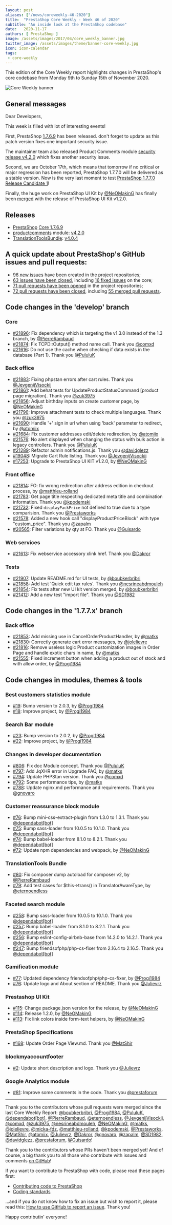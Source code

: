 ```yaml
---
layout: post
aliases: ["/news/coreweekly-46-2020"]
title:  "PrestaShop Core Weekly - Week 46 of 2020"
subtitle: "An inside look at the PrestaShop codebase"
date:   2020-11-17
authors: [ PrestaShop ]
image: /assets/images/2017/04/core_weekly_banner.jpg
twitter_image: /assets/images/theme/banner-core-weekly.jpg
icon: icon-calendar
tags:
 - core-weekly
---
```


This edition of the Core Weekly report highlights changes in PrestaShop's core codebase from Monday 9th to Sunday 15th of November 2020.

![Core Weekly banner](/assets/images/2018/12/banner-core-weekly.jpg)

## General messages

Dear Developers,

This week is filled with lot of interesting events!

First, PrestaShop [1.7.6.9](https://build.prestashop.com/news/prestashop-1-7-6-9-maintenance-release/) has been released. don't forget to update as this patch version fixes one important security issue.

The maintainer team also released Product Comments module [security release v4.2.0](https://build.prestashop.com/news/productcomments-4-2-0-maintenance-release/) which fixes another security issue.

Second, we are October 17th, which means that tomorrow if no critical or major regression has been reported, PrestaShop 1.7.7.0 will be delivered as a stable version. Now is the very last moment to test [PrestaShop 1.7.7.0 Release Candidate 1](https://build.prestashop.com/news/prestashop-1-7-7-0-rc-release/)!

Finally, the huge work on PrestaShop UI Kit by [@NeOMakinG](https://github.com/NeOMakinG) has finally been [merged](https://github.com/PrestaShop/PrestaShop/pull/17253) with the release of PrestaShop UI Kit v1.2.0.


## Releases

* [PrestaShop](https://github.com/PrestaShop/PrestaShop) [Core 1.7.6.9](https://github.com/PrestaShop/PrestaShop/releases/tag/1.7.6.9)
* [productcomments](https://github.com/PrestaShop/productcomments) module: [v4.2.0](https://github.com/PrestaShop/productcomments/releases/tag/v4.2.0)
* [TranslationToolsBundle](https://github.com/PrestaShop/TranslationToolsBundle): [v4.0.4](https://github.com/PrestaShop/TranslationToolsBundle/releases/tag/v4.0.4)


## A quick update about PrestaShop's GitHub issues and pull requests:

- [96 new issues](https://github.com/search?q=org%3APrestaShop+is%3Apublic++-repo%3Aprestashop%2Fprestashop.github.io++is%3Aissue+created%3A2020-11-09..2020-11-15) have been created in the project repositories;
- [63 issues have been closed](https://github.com/search?q=org%3APrestaShop+is%3Apublic++-repo%3Aprestashop%2Fprestashop.github.io++is%3Aissue+closed%3A2020-11-09..2020-11-15), including [16 fixed issues](https://github.com/search?q=org%3APrestaShop+is%3Apublic++-repo%3Aprestashop%2Fprestashop.github.io++is%3Aissue+label%3Afixed+closed%3A2020-11-09..2020-11-15) on the core;
- [71 pull requests have been opened](https://github.com/search?q=org%3APrestaShop+is%3Apublic++-repo%3Aprestashop%2Fprestashop.github.io++is%3Apr+created%3A2020-11-09..2020-11-15) in the project repositories;
- [72 pull requests have been closed](https://github.com/search?q=org%3APrestaShop+is%3Apublic++-repo%3Aprestashop%2Fprestashop.github.io++is%3Apr+closed%3A2020-11-09..2020-11-15), including [55 merged pull requests](https://github.com/search?q=org%3APrestaShop+is%3Apublic++-repo%3Aprestashop%2Fprestashop.github.io++is%3Apr+merged%3A2020-11-09..2020-11-15).



## Code changes in the 'develop' branch


### Core
* [#21896](https://github.com/PrestaShop/PrestaShop/pull/21896): Fix dependency which is targeting the v1.3.0 instead of the 1.3 branch, by [@PierreRambaud](https://github.com/PierreRambaud)
* [#21874](https://github.com/PrestaShop/PrestaShop/pull/21874): Fix TCPD::Output() method name call. Thank you [@comxd](https://github.com/comxd)
* [#21616](https://github.com/PrestaShop/PrestaShop/pull/21616): Do not use the cache when checking if data exists in the database (Part 1). Thank you [@PululuK](https://github.com/PululuK)


### Back office
* [#21883](https://github.com/PrestaShop/PrestaShop/pull/21883): Fixing phpstan errors after cart rules. Thank you [@JevgenijVisockij](https://github.com/JevgenijVisockij)
* [#21861](https://github.com/PrestaShop/PrestaShop/pull/21861): Add behat tests for UpdateProductStatusCommand [product page migration]. Thank you [@zuk3975](https://github.com/zuk3975)
* [#21856](https://github.com/PrestaShop/PrestaShop/pull/21856): Adjust birthday inputs on create customer page, by [@NeOMakinG](https://github.com/NeOMakinG)
* [#21796](https://github.com/PrestaShop/PrestaShop/pull/21796): Improve attachment tests to check multiple languages. Thank you [@zuk3975](https://github.com/zuk3975)
* [#21690](https://github.com/PrestaShop/PrestaShop/pull/21690): Handle '+' sign in url when using 'back' parameter to redirect, by [@atomiix](https://github.com/atomiix)
* [#21684](https://github.com/PrestaShop/PrestaShop/pull/21684):  Fix customer addresses edit/delete redirection, by [@atomiix](https://github.com/atomiix)
* [#21576](https://github.com/PrestaShop/PrestaShop/pull/21576): No alert displayed when changing the status with bulk action in legacy controllers. Thank you [@PululuK](https://github.com/PululuK)
* [#21289](https://github.com/PrestaShop/PrestaShop/pull/21289): Refactor admin notifications.js. Thank you [@davidglezz](https://github.com/davidglezz)
* [#19048](https://github.com/PrestaShop/PrestaShop/pull/19048): Migrate Cart Rule listing. Thank you [@JevgenijVisockij](https://github.com/JevgenijVisockij)
* [#17253](https://github.com/PrestaShop/PrestaShop/pull/17253): Upgrade to PrestaShop UI KIT v1.2.0, by [@NeOMakinG](https://github.com/NeOMakinG)


### Front office
* [#21814](https://github.com/PrestaShop/PrestaShop/pull/21814): FO: fix wrong redirection after address edition in checkout process, by [@matthieu-rolland](https://github.com/matthieu-rolland)
* [#21783](https://github.com/PrestaShop/PrestaShop/pull/21783): Get page title respecting dedicated meta title and combination information. Thank you [@kpodemski](https://github.com/kpodemski)
* [#21732](https://github.com/PrestaShop/PrestaShop/pull/21732): Fixed `displayPackPrice` not defined to true due to a type comparision. Thank you [@Prestaworks](https://github.com/Prestaworks)
* [#21578](https://github.com/PrestaShop/PrestaShop/pull/21578): Added a new hook call "displayProductPriceBlock" with type "custom_price". Thank you [@zapalm](https://github.com/zapalm)
* [#20565](https://github.com/PrestaShop/PrestaShop/pull/20565): Filter variations by qty at FO. Thank you [@Guisardo](https://github.com/Guisardo)


### Web services
* [#21613](https://github.com/PrestaShop/PrestaShop/pull/21613): Fix webservice accessory xlink href. Thank you [@Dakror](https://github.com/Dakror)


### Tests
* [#21907](https://github.com/PrestaShop/PrestaShop/pull/21907): Update README.md for UI tests, by [@boubkerbribri](https://github.com/boubkerbribri)
* [#21858](https://github.com/PrestaShop/PrestaShop/pull/21858): Add test 'Quick edit tax rules'. Thank you [@nesrineabdmouleh](https://github.com/nesrineabdmouleh)
* [#21854](https://github.com/PrestaShop/PrestaShop/pull/21854): Fix tests after new UI kit version merged, by [@boubkerbribri](https://github.com/boubkerbribri)
* [#21412](https://github.com/PrestaShop/PrestaShop/pull/21412): Add a new test "import file". Thank you [@SD1982](https://github.com/SD1982)


## Code changes in the '1.7.7.x' branch


### Back office
* [#21853](https://github.com/PrestaShop/PrestaShop/pull/21853): Add missing use in CancelOrderProductHandler, by [@matks](https://github.com/matks)
* [#21830](https://github.com/PrestaShop/PrestaShop/pull/21830): Correctly generate cart error messages, by [@jolelievre](https://github.com/jolelievre)
* [#21816](https://github.com/PrestaShop/PrestaShop/pull/21816): Remove useless logic Product customization images in Order Page and handle exotic chars in name, by [@matks](https://github.com/matks)
* [#21555](https://github.com/PrestaShop/PrestaShop/pull/21555): Fixed increment button when adding a product out of stock and with allow order, by [@Progi1984](https://github.com/Progi1984)


## Code changes in modules, themes & tools


### Best customers statistics module
* [#19](https://github.com/PrestaShop/statsbestcustomers/pull/19): Bump version to 2.0.3, by [@Progi1984](https://github.com/Progi1984)
* [#18](https://github.com/PrestaShop/statsbestcustomers/pull/18): Improve project, by [@Progi1984](https://github.com/Progi1984)


### Search Bar module
* [#23](https://github.com/PrestaShop/ps_searchbar/pull/23): Bump version to 2.0.2, by [@Progi1984](https://github.com/Progi1984)
* [#22](https://github.com/PrestaShop/ps_searchbar/pull/22): Improve project, by [@Progi1984](https://github.com/Progi1984)


### Changes in developer documentation
* [#806](https://github.com/PrestaShop/docs/pull/806): Fix doc Module concept. Thank you [@PululuK](https://github.com/PululuK)
* [#797](https://github.com/PrestaShop/docs/pull/797): Add JqXHR error in Upgrade FAQ, by [@matks](https://github.com/matks)
* [#794](https://github.com/PrestaShop/docs/pull/794): Update PHPStan version. Thank you [@comxd](https://github.com/comxd)
* [#792](https://github.com/PrestaShop/docs/pull/792): Some performance tips, by [@matks](https://github.com/matks)
* [#788](https://github.com/PrestaShop/docs/pull/788): Update nginx.md performance and requirements. Thank you [@gnovaro](https://github.com/gnovaro)


### Customer reassurance block module
* [#76](https://github.com/PrestaShop/blockreassurance/pull/76): Bump mini-css-extract-plugin from 1.3.0 to 1.3.1. Thank you [@dependabot[bot]](https://github.com/apps/dependabot)
* [#75](https://github.com/PrestaShop/blockreassurance/pull/75): Bump sass-loader from 10.0.5 to 10.1.0. Thank you [@dependabot[bot]](https://github.com/apps/dependabot)
* [#74](https://github.com/PrestaShop/blockreassurance/pull/74): Bump babel-loader from 8.1.0 to 8.2.1. Thank you [@dependabot[bot]](https://github.com/apps/dependabot)
* [#72](https://github.com/PrestaShop/blockreassurance/pull/72): Update npm dependencies and webpack, by [@NeOMakinG](https://github.com/NeOMakinG)


### TranslationTools Bundle
* [#80](https://github.com/PrestaShop/TranslationToolsBundle/pull/80): Fix composer dump autoload for composer v2, by [@PierreRambaud](https://github.com/PierreRambaud)
* [#79](https://github.com/PrestaShop/TranslationToolsBundle/pull/79): Add test cases for $this->trans() in TranslatorAwareType, by [@eternoendless](https://github.com/eternoendless)


### Faceted search module
* [#258](https://github.com/PrestaShop/ps_facetedsearch/pull/258): Bump sass-loader from 10.0.5 to 10.1.0. Thank you [@dependabot[bot]](https://github.com/apps/dependabot)
* [#257](https://github.com/PrestaShop/ps_facetedsearch/pull/257): Bump babel-loader from 8.1.0 to 8.2.1. Thank you [@dependabot[bot]](https://github.com/apps/dependabot)
* [#256](https://github.com/PrestaShop/ps_facetedsearch/pull/256): Bump eslint-config-airbnb-base from 14.2.0 to 14.2.1. Thank you [@dependabot[bot]](https://github.com/apps/dependabot)
* [#247](https://github.com/PrestaShop/ps_facetedsearch/pull/247): Bump friendsofphp/php-cs-fixer from 2.16.4 to 2.16.5. Thank you [@dependabot[bot]](https://github.com/apps/dependabot)


### Gamification module
* [#77](https://github.com/PrestaShop/gamification/pull/77): Updated dependency friendsofphp/php-cs-fixer, by [@Progi1984](https://github.com/Progi1984)
* [#76](https://github.com/PrestaShop/gamification/pull/76): Update logo and About section of README. Thank you [@Julievrz](https://github.com/Julievrz)


### Prestashop UI Kit
* [#115](https://github.com/PrestaShop/prestashop-ui-kit/pull/115): Change package.json version for the release, by [@NeOMakinG](https://github.com/NeOMakinG)
* [#114](https://github.com/PrestaShop/prestashop-ui-kit/pull/114): Release 1.2.0, by [@NeOMakinG](https://github.com/NeOMakinG)
* [#113](https://github.com/PrestaShop/prestashop-ui-kit/pull/113): Fix link colors inside form-text helpers, by [@NeOMakinG](https://github.com/NeOMakinG)


### PrestaShop Specifications
* [#168](https://github.com/PrestaShop/prestashop-specs/pull/168): Update Order Page View.md. Thank you [@MatShir](https://github.com/MatShir)


### blockmyaccountfooter
* [#2](https://github.com/PrestaShop/blockmyaccountfooter/pull/2): Update short description and logo. Thank you [@Julievrz](https://github.com/Julievrz)


### Google Analytics module
* [#81](https://github.com/PrestaShop/ps_googleanalytics/pull/81): Improve some comments in the code. Thank you [@prestaforum](https://github.com/prestaforum)


<hr />

Thank you to the contributors whose pull requests were merged since the last Core Weekly Report: [@boubkerbribri](https://github.com/boubkerbribri), [@Progi1984](https://github.com/Progi1984), [@PululuK](https://github.com/PululuK), [@dependabot[bot]](https://github.com/apps/dependabot), [@PierreRambaud](https://github.com/PierreRambaud), [@eternoendless](https://github.com/eternoendless), [@JevgenijVisockij](https://github.com/JevgenijVisockij), [@comxd](https://github.com/comxd), [@zuk3975](https://github.com/zuk3975), [@nesrineabdmouleh](https://github.com/nesrineabdmouleh), [@NeOMakinG](https://github.com/NeOMakinG), [@matks](https://github.com/matks), [@jolelievre](https://github.com/jolelievre), [@micka-fdz](https://github.com/micka-fdz), [@matthieu-rolland](https://github.com/matthieu-rolland), [@kpodemski](https://github.com/kpodemski), [@Prestaworks](https://github.com/Prestaworks), [@MatShir](https://github.com/MatShir), [@atomiix](https://github.com/atomiix), [@Julievrz](https://github.com/Julievrz), [@Dakror](https://github.com/Dakror), [@gnovaro](https://github.com/gnovaro), [@zapalm](https://github.com/zapalm), [@SD1982](https://github.com/SD1982), [@davidglezz](https://github.com/davidglezz), [@prestaforum](https://github.com/prestaforum), [@Guisardo](https://github.com/Guisardo)!

Thank you to the contributors whose PRs haven't been merged yet! And of course, a big thank you to all those who contribute with issues and comments [on GitHub](https://github.com/PrestaShop/PrestaShop)!

If you want to contribute to PrestaShop with code, please read these pages first:

 * [Contributing code to PrestaShop](https://devdocs.prestashop.com/1.7/contribute/contribution-guidelines/)
 * [Coding standards](https://devdocs.prestashop.com/1.7/development/coding-standards/)

...and if you do not know how to fix an issue but wish to report it, please read this: [How to use GitHub to report an issue](https://devdocs.prestashop.com/1.7/contribute/contribute-reporting-issues/). Thank you!

Happy contributin' everyone!

